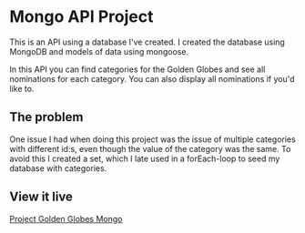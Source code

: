 # Mongo API Project

This is an API using a database I've created.
I created the database using MongoDB and models of data using mongoose.

In this API you can find categories for the Golden Globes and see all nominations for each category.
You can also display all nominations if you'd like to.

## The problem

One issue I had when doing this project was the issue of multiple categories with different id:s, even though the value of the category was the same.
To avoid this I created a set, which I late used in a forEach-loop to seed my database with categories.

## View it live
<a href='https://project-goldenglobes-mongodb.herokuapp.com'>Project Golden Globes Mongo </a>

